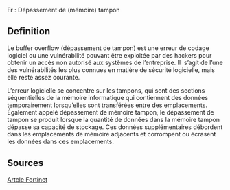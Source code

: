
Fr : Dépassement de (mémoire) tampon

## Definition

Le buffer overflow (dépassement de tampon) est une erreur de codage logiciel ou une vulnérabilité pouvant être exploitée par des hackers pour obtenir un accès non autorisé aux systèmes de l’entreprise. Il  s’agit de l’une des vulnérabilités les plus connues en matière de sécurité logicielle, mais elle reste assez courante.

L’erreur logicielle se concentre sur les tampons, qui sont des sections séquentielles de la mémoire informatique qui contiennent des données temporairement lorsqu’elles sont transférées entre des emplacements. Également appelé dépassement de mémoire tampon, le dépassement de tampon se produit lorsque la quantité de données dans la mémoire tampon dépasse sa capacité de stockage. Ces données supplémentaires débordent dans les emplacements de mémoire adjacents et corrompent ou écrasent les données dans ces emplacements.

## Sources
[Artcle Fortinet](https://www.fortinet.com/fr/resources/cyberglossary/buffer-overflow#:~:text=Qu'est%2Dce%20qu',aux%20syst%C3%A8mes%20de%20l'entreprise.)




